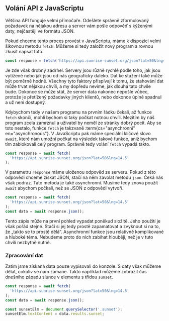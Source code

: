 ## Volání API z JavaScriptu

Většina API funguje velmi přímočaře. Odešlete správně zformulovaný požadavek na nějakou adresu a server vám pošle odpověď s kýženými daty, nejčastěji ve formátu JSON.

Pokud chceme tento proces provést v JavaScriptu, máme k dispozici velmi šikovnou metodu `fetch`. Můžeme si tedy založit nový program a rovnou zkusit napsat toto.

```js
const response = fetch('https://api.sunrise-sunset.org/json?lat=50&lng=14.5');
```

Je zde však drobný zádrhel. Servery jsou různě rychlé podle toho, jak jsou vytížené nebo jak jsou od nás geograficky daleko. Dat ke stažení také může být poměrně hodně. Všechny tyto faktory přispívají k tomu, že stahování dat může trvat nějakou chvíli, a my dopředu nevíme, jak dlouhá tato chvíle bude. Dokonce se může stát, že server data nakonec nepošle vůbec, protože je přetížený požadavky jiných klientů, nebo dokonce úplně spadnul a už není dostupný.

Kdybychom tedy v našem programu na prvním řádku čekali, až funkce `fetch` skončí, mohli bychom si taky počkat notnou chvíli. Mezitím by náš program zcela zamrznul a uživatel by neměl ze stránky dobrý pocit. Aby se toto nestalo, funkce `fetch` je takzvaně :term{cs="asynchronní" en="asynchronous"}. V JavaScriptu pak máme speciální klíčové slovo `await`, které nám umožní počkat na výsledek takové funkce, aniž bychom tím zablokovali celý program. Správně tedy volání `fetch` vypadá takto.

```js
const response = await fetch(
  'https://api.sunrise-sunset.org/json?lat=50&lng=14.5'
);
```

V parametru `response` máme uloženou odpověd ze serveru. Pokud z této odpovědi chceme získat JSON, stačí na něm zavolat metodu `json`. Čeká nás však podraz. Tato metoda je také asynchronní. Musíme tedy znova použít `await` abychom počkali, než se JSON z odpovědi vytvoří.

```js
const response = await fetch(
  'https://api.sunrise-sunset.org/json?lat=50&lng=14.5'
);
const data = await response.json();
```

Tento zápis může na první pohled vypadat poněkud složitě. Jeho použití je však pořád stejné. Stačí si jej tedy prostě zapamatovat a zvyknout si na to, že „takto se to prostě dělá“. Asynchronní funkce jsou relativně komplikované a hluboké téma. Nebudeme proto do nich zabíhat hlouběji, než je v tuto chvíli nezbytně nutné.

### Zpracování dat

Zatím jsme získaná data pouze vypisovali do konzole. S daty však můžeme dělat, cokoliv se nám zamane. Takto například můžeme zobrazit čas dnešního západu slunce v elementu s třídou `sunset`.

```js
const response = await fetch(
  'https://api.sunrise-sunset.org/json?lat=50&lng=14.5'
);
const data = await response.json();

const sunsetElm = document.querySelector('.sunset');
sunsetElm.textContent = data.results.sunset;
```
